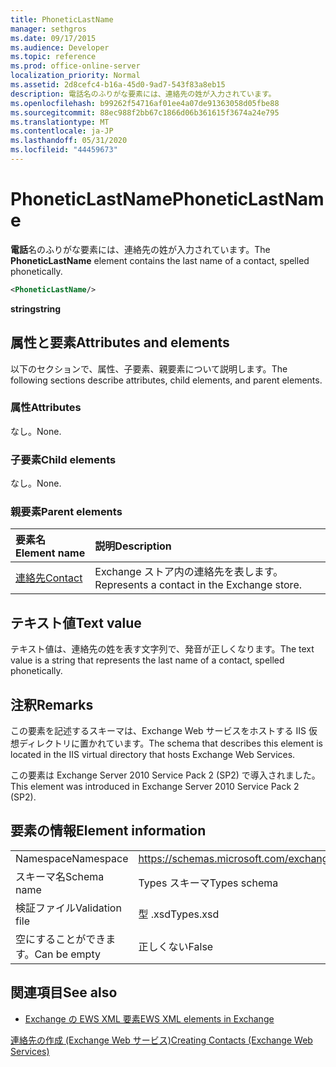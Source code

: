 ```yaml
---
title: PhoneticLastName
manager: sethgros
ms.date: 09/17/2015
ms.audience: Developer
ms.topic: reference
ms.prod: office-online-server
localization_priority: Normal
ms.assetid: 2d8cefc4-b16a-45d0-9ad7-543f83a8eb15
description: 電話名のふりがな要素には、連絡先の姓が入力されています。
ms.openlocfilehash: b99262f54716af01ee4a07de91363058d05fbe88
ms.sourcegitcommit: 88ec988f2bb67c1866d06b361615f3674a24e795
ms.translationtype: MT
ms.contentlocale: ja-JP
ms.lasthandoff: 05/31/2020
ms.locfileid: "44459673"
---
```

# <a name="phoneticlastname"></a><span data-ttu-id="1c5d0-103">PhoneticLastName</span><span class="sxs-lookup"><span data-stu-id="1c5d0-103">PhoneticLastName</span></span>

<span data-ttu-id="1c5d0-104">**電話**名のふりがな要素には、連絡先の姓が入力されています。</span><span class="sxs-lookup"><span data-stu-id="1c5d0-104">The **PhoneticLastName** element contains the last name of a contact, spelled phonetically.</span></span> 
  
```XML
<PhoneticLastName/>
```

 <span data-ttu-id="1c5d0-105">**string**</span><span class="sxs-lookup"><span data-stu-id="1c5d0-105">**string**</span></span>
## <a name="attributes-and-elements"></a><span data-ttu-id="1c5d0-106">属性と要素</span><span class="sxs-lookup"><span data-stu-id="1c5d0-106">Attributes and elements</span></span>

<span data-ttu-id="1c5d0-107">以下のセクションで、属性、子要素、親要素について説明します。</span><span class="sxs-lookup"><span data-stu-id="1c5d0-107">The following sections describe attributes, child elements, and parent elements.</span></span>
  
### <a name="attributes"></a><span data-ttu-id="1c5d0-108">属性</span><span class="sxs-lookup"><span data-stu-id="1c5d0-108">Attributes</span></span>

<span data-ttu-id="1c5d0-109">なし。</span><span class="sxs-lookup"><span data-stu-id="1c5d0-109">None.</span></span>
  
### <a name="child-elements"></a><span data-ttu-id="1c5d0-110">子要素</span><span class="sxs-lookup"><span data-stu-id="1c5d0-110">Child elements</span></span>

<span data-ttu-id="1c5d0-111">なし。</span><span class="sxs-lookup"><span data-stu-id="1c5d0-111">None.</span></span>
  
### <a name="parent-elements"></a><span data-ttu-id="1c5d0-112">親要素</span><span class="sxs-lookup"><span data-stu-id="1c5d0-112">Parent elements</span></span>

|<span data-ttu-id="1c5d0-113">**要素名**</span><span class="sxs-lookup"><span data-stu-id="1c5d0-113">**Element name**</span></span>|<span data-ttu-id="1c5d0-114">**説明**</span><span class="sxs-lookup"><span data-stu-id="1c5d0-114">**Description**</span></span>|
|:-----|:-----|
|[<span data-ttu-id="1c5d0-115">連絡先</span><span class="sxs-lookup"><span data-stu-id="1c5d0-115">Contact</span></span>](contact.md) <br/> |<span data-ttu-id="1c5d0-116">Exchange ストア内の連絡先を表します。</span><span class="sxs-lookup"><span data-stu-id="1c5d0-116">Represents a contact in the Exchange store.</span></span>  <br/> |
   
## <a name="text-value"></a><span data-ttu-id="1c5d0-117">テキスト値</span><span class="sxs-lookup"><span data-stu-id="1c5d0-117">Text value</span></span>

<span data-ttu-id="1c5d0-118">テキスト値は、連絡先の姓を表す文字列で、発音が正しくなります。</span><span class="sxs-lookup"><span data-stu-id="1c5d0-118">The text value is a string that represents the last name of a contact, spelled phonetically.</span></span>
  
## <a name="remarks"></a><span data-ttu-id="1c5d0-119">注釈</span><span class="sxs-lookup"><span data-stu-id="1c5d0-119">Remarks</span></span>

<span data-ttu-id="1c5d0-120">この要素を記述するスキーマは、Exchange Web サービスをホストする IIS 仮想ディレクトリに置かれています。</span><span class="sxs-lookup"><span data-stu-id="1c5d0-120">The schema that describes this element is located in the IIS virtual directory that hosts Exchange Web Services.</span></span>
  
<span data-ttu-id="1c5d0-121">この要素は Exchange Server 2010 Service Pack 2 (SP2) で導入されました。</span><span class="sxs-lookup"><span data-stu-id="1c5d0-121">This element was introduced in Exchange Server 2010 Service Pack 2 (SP2).</span></span>
  
## <a name="element-information"></a><span data-ttu-id="1c5d0-122">要素の情報</span><span class="sxs-lookup"><span data-stu-id="1c5d0-122">Element information</span></span>

|||
|:-----|:-----|
|<span data-ttu-id="1c5d0-123">Namespace</span><span class="sxs-lookup"><span data-stu-id="1c5d0-123">Namespace</span></span>  <br/> |https://schemas.microsoft.com/exchange/services/2006/types  <br/> |
|<span data-ttu-id="1c5d0-124">スキーマ名</span><span class="sxs-lookup"><span data-stu-id="1c5d0-124">Schema name</span></span>  <br/> |<span data-ttu-id="1c5d0-125">Types スキーマ</span><span class="sxs-lookup"><span data-stu-id="1c5d0-125">Types schema</span></span>  <br/> |
|<span data-ttu-id="1c5d0-126">検証ファイル</span><span class="sxs-lookup"><span data-stu-id="1c5d0-126">Validation file</span></span>  <br/> |<span data-ttu-id="1c5d0-127">型 .xsd</span><span class="sxs-lookup"><span data-stu-id="1c5d0-127">Types.xsd</span></span>  <br/> |
|<span data-ttu-id="1c5d0-128">空にすることができます。</span><span class="sxs-lookup"><span data-stu-id="1c5d0-128">Can be empty</span></span>  <br/> |<span data-ttu-id="1c5d0-129">正しくない</span><span class="sxs-lookup"><span data-stu-id="1c5d0-129">False</span></span>  <br/> |
   
## <a name="see-also"></a><span data-ttu-id="1c5d0-130">関連項目</span><span class="sxs-lookup"><span data-stu-id="1c5d0-130">See also</span></span>



- [<span data-ttu-id="1c5d0-131">Exchange の EWS XML 要素</span><span class="sxs-lookup"><span data-stu-id="1c5d0-131">EWS XML elements in Exchange</span></span>](ews-xml-elements-in-exchange.md)


[<span data-ttu-id="1c5d0-132">連絡先の作成 (Exchange Web サービス)</span><span class="sxs-lookup"><span data-stu-id="1c5d0-132">Creating Contacts (Exchange Web Services)</span></span>](https://msdn.microsoft.com/library/4845917e-70d1-481c-bbd7-011ec6571789%28Office.15%29.aspx)


